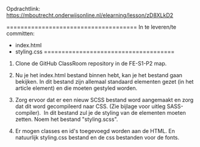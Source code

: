 Opdrachtlink: https://mboutrecht.onderwijsonline.nl/elearning/lesson/zD8XLkD2

=====================================
In te leveren/te committen:
- index.html
- styling.css
=====================================

1. Clone de GitHub ClassRoom repository in de FE-S1-P2 map. 

2. Nu je het index.html bestand binnen hebt, kan je het bestand gaan bekijken.
  In dit bestand zijn allemaal standaard elementen gezet (in het article element) en die moeten gestyled worden.

3. Zorg ervoor dat er een nieuw SCSS bestand word aangemaakt en zorg dat dit word gecompileerd naar CSS. (Zie bijlage voor uitleg SASS-compiler). 
  In dit bestand zul je de styling van de elementen moeten zetten. Noem het bestand "styling.scss".

4. Er mogen classes en id's toegevoegd worden aan de HTML. En natuurlijk styling.css bestand en de css bestanden voor de fonts. 
